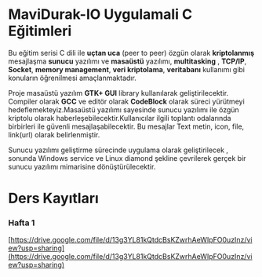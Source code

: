 # MaviDurak-IO Uygulamali C Eğitimleri
Bu eğitim serisi C dili ile **uçtan uca** (peer to peer) özgün olarak **kriptolanmış** mesajlaşma **sunucu** yazılımı ve    **masaüstü** yazılımı, **multitasking** , **TCP/IP**, **Socket**, **memory management**, **veri kriptolama**, **veritabanı** kullanımı gibi konuların öğrenilmesi amaçlanmaktadır.

Proje masaüstü yazılım **GTK+ GUI** library kullanılarak geliştirilecektir. Compiler olarak **GCC** ve editör
olarak **CodeBlock** olarak süreci yürütmeyi hedeflemekteyiz.Masaüstü yazılımı sayesinde sunucu yazılımı ile özgün kriptolu olarak haberleşebilecektir.Kullanıcılar ilgili toplantı odalarında birbirleri ile güvenli mesajlaşabilecektir. Bu mesajlar Text metin, icon, file, link(url) olarak belirlenmiştir.

Sunucu yazılımı geliştirme sürecinde uygulama olarak geliştirilecek , sonunda Windows service ve
Linux diamond şekline çevrilerek gerçek bir sunucu yazılımı mimarisine dönüştürülecektir.

# Ders Kayıtları
### Hafta 1
[https://drive.google.com/file/d/13g3YL81kQtdcBsKZwrhAeWIpFO0uzInz/view?usp=sharing](https://drive.google.com/file/d/13g3YL81kQtdcBsKZwrhAeWIpFO0uzInz/view?usp=sharing)